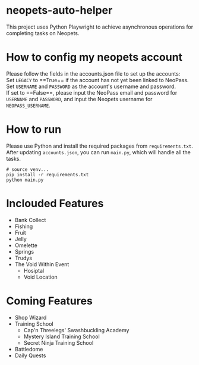# neopets-auto-helper

This project uses Python Playwright to achieve asynchronous operations for completing tasks on Neopets.

# How to config my neopets account
Please follow the fields in the accounts.json file to set up the accounts: <br>
Set `LEGACY` to ==True== if the account has not yet been linked to NeoPass. <br>
Set `USERNAME` and `PASSWORD` as the account's username and password.<br>
If set to ==False==, please input the NeoPass email and password for `USERNAME` and `PASSWORD`, and input the Neopets username for `NEOPASS_USERNAME`.

# How to run

Please use Python and install the required packages from `requirements.txt`. After updating `accounts.json`, you can run `main.py`, which will handle all the tasks.

```
# source venv...
pip install -r requirements.txt
python main.py
```

# Inclouded Features

- Bank Collect
- Fishing
- Fruit
- Jelly
- Omelette
- Springs
- Trudys
- The Void Within Event
    - Hosiptal
    - Void Location

# Coming Features
- Shop Wizard
- Training School
    - Cap'n Threelegs' Swashbuckling Academy
    - Mystery Island Training School
    - Secret Ninja Training School
- Battledome
- Daily Quests
